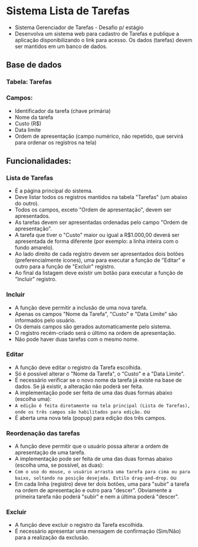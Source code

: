# Sistema Lista de Tarefas

-   Sistema Gerenciador de Tarefas - Desafio p/ estágio
-   Desenvolva um sistema web para cadastro de Tarefas e publique a aplicação disponibilizando o link para acesso. Os dados (tarefas) devem ser mantidos em um banco de dados.

## Base de dados

### Tabela: Tarefas

### Campos:

-   Identificador da tarefa (chave primária)
-   Nome da tarefa
-   Custo (R$)
-   Data limite
-   Ordem de apresentação (campo numérico, não repetido, que servirá para ordenar os registros na tela)

## Funcionalidades:

### Lista de Tarefas

-   É a página principal do sistema.
-   Deve listar todos os registros mantidos na tabela "Tarefas" (um abaixo do outro).
-   Todos os campos, exceto "Ordem de apresentação", devem ser apresentados.
-   As tarefas devem ser apresentadas ordenadas pelo campo "Ordem de apresentação".
-   A tarefa que tiver o "Custo" maior ou igual a R$1.000,00 deverá ser apresentada de forma diferente (por exemplo: a linha inteira com o fundo amarelo).
-   Ao lado direito de cada registro devem ser apresentados dois botões (preferencialmente ícones), uma para executar a função de "Editar" e outro para a função de "Excluir" registro.
-   Ao final da listagem deve existir um botão para executar a função de "Incluir" registro.

### Incluir

-   A função deve permitir a inclusão de uma nova tarefa.
-   Apenas os campos "Nome da Tarefa", "Custo" e "Data Limite" são informados pelo usuário.
-   Os demais campos são gerados automaticamente pelo sistema.
-   O registro recém-criado será o último na ordem de apresentação.
-   Não pode haver duas tarefas com o mesmo nome.

### Editar

-   A função deve editar o registro da Tarefa escolhida.
-   Só é possível alterar o "Nome da Tarefa", o "Custo" e a "Data Limite".
-   É necessário verificar se o novo nome da tarefa já existe na base de dados. Se já existir, a alteração não poderá ser feita.
-   A implementação pode ser feita de uma das duas formas abaixo (escolha uma):
-   `A edição é feita diretamente na tela principal (Lista de Tarefas), onde os três campos são habilitados para edição.`
    ou
-   É aberta uma nova tela (popup) para edição dos três campos.

### Reordenação das tarefas

-   A função deve permitir que o usuário possa alterar a ordem de apresentação de uma tarefa.
-   A implementação pode ser feita de uma das duas formas abaixo (escolha uma, se possível, as duas):
-   `Com o uso do mouse, o usuário arrasta uma tarefa para cima ou para baixo, soltando na posição desejada. Estilo drag-and-drop.`
    ou
-   Em cada linha (registro) deve ter dois botões, uma para "subir" a tarefa na ordem de apresentação e outro para "descer". Obviamente a primeira tarefa não poderá "subir" e nem a última poderá "descer".

### Excluir

-   A função deve excluir o registro da Tarefa escolhida.
-   É necessário apresentar uma mensagem de confirmação (Sim/Não) para a realização da exclusão.
